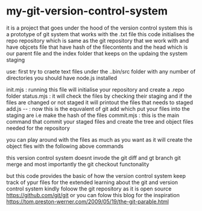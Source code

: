 # my-git-version-control-system
it is a project that goes under the hood of the version control system
this is a prototype of git system that works with the .txt file
this code initialises the repo repository which is same as the git repository that we work with and have objcets file that have hash of the filecontents and the head which is our 
parent file and the index folder that keeps on the updaing the system staging 


use:
first try to craete text files under the ..bin/src folder with any number of directories
you should  have node.js installed

init.mjs : running this file will initialise your repository and create a .repo folder
status.mjs : it will check the files by checking their staging and if the files are changed or not staged it will printout the files that needs to staged
add.js --  : now this is the equvalent of git add which put your files into the staging are i.e make the hash of the files
commit.mjs : this  is the main command that commit your staged files and create the tree and object files needed for the repository 

you can play around with the files as much as you want as it will create the object fles with the following above commands


this version control system doesnt invode the git diff and gt branch git merge and most importantly the git checkout functonality

but this code provides the basic of how the version control system keep track of ypur files 
for the extended learning about the git and version control system kindly foloow the git repository as it is open source
https://github.com/git/git
or you can folow this blog for the inspiration 
https://tom.preston-werner.com/2009/05/19/the-git-parable.html
